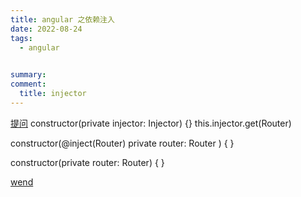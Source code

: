 ```yaml
---
title: angular 之依赖注入
date: 2022-08-24
tags:
  - angular 
 

summary: 
comment:
  title: injector
---
```

[提问](https://stackoverflow.com/questions/51667078/using-injector-get-instead-of-constructor-injection)
constructor(private injector: Injector) {}
this.injector.get(Router)


constructor(@inject(Router) private router: Router ) { }


constructor(private router: Router) { }

[wend](https://www.freecodecamp.org/news/angular-dependency-injection/)